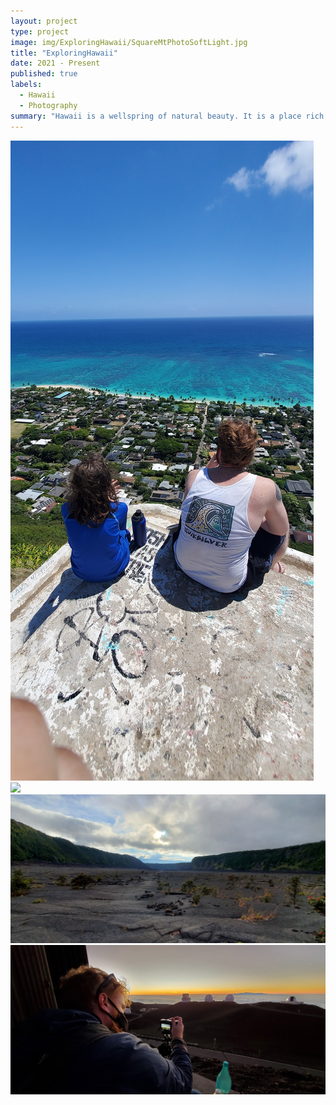 ```yaml
---
layout: project
type: project
image: img/ExploringHawaii/SquareMtPhotoSoftLight.jpg
title: "ExploringHawaii"
date: 2021 - Present
published: true
labels:
  - Hawaii
  - Photography
summary: "Hawaii is a wellspring of natural beauty. It is a place rich in culture. Hawaii's landscapes inspire with it's mix of vibrant natural foliage and its ecletic urban scene. During my stay here, I hope to learn more and grow to further appreciate Hawaii in all it's nuances and traditions through the art of photography. "
---
```


<img class="img-fluid" src="../img/ExploringHawaii/20210522_103707.jpg">
<img class="img-fluid" src="../img/ExploringHawaii/20210530_105117.jpg">
<img class="img-fluid" src="../img/ExploringHawaii/20210729_174451.jpg">
<img class="img-fluid" src="../img/ExploringHawaii/20210731_191136.jpg">
